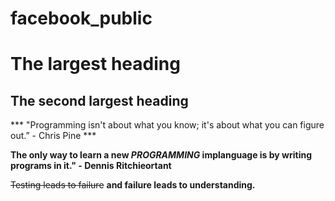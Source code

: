 # facebook_public
# The largest heading
## The second largest heading
*** "Programming isn't about what you know; it's about what you can figure out.” - Chris Pine ***


**The only way to learn a new _PROGRAMMING_ implanguage is by writing programs in it." - Dennis Ritchieortant**

~~Testing leads to failure~~ **and failure leads to understanding.**